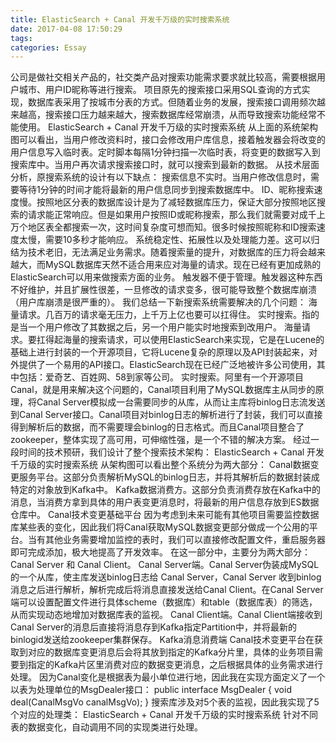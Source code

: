 ```yaml
---
title: ElasticSearch + Canal 开发千万级的实时搜索系统
date: 2017-04-08 17:50:29
tags:
categories: Essay
---
```

公司是做社交相关产品的，社交类产品对搜索功能需求要求就比较高，需要根据用户城市、用户ID昵称等进行搜索。
项目原先的搜索接口采用SQL查询的方式实现，数据库表采用了按城市分表的方式。但随着业务的发展，搜索接口调用频次越来越高，搜索接口压力越来越大，搜索数据库经常崩溃，从而导致搜索功能经常不能使用。
ElasticSearch + Canal 开发千万级的实时搜索系统
从上面的系统架构图可以看出，当用户修改资料时，接口会修改用户库信息，接着触发器会将改变的用户信息写入临时表。定时脚本每隔1分钟扫描一次临时表，将变更的数据写入到搜索库中。当用户再次请求搜索接口时，就可以搜索到最新的数据。
从技术层面分析，原搜索系统的设计有以下缺点：
搜索信息不实时。当用户修改信息时，需要等待1分钟的时间才能将最新的用户信息同步到搜索数据库中。
ID、昵称搜索速度慢。按照地区分表的数据库设计是为了减轻数据库压力，保证大部分按照地区搜索的请求能正常响应。但是如果用户按照ID或昵称搜索，那么我们就需要对成千上万个地区表全都搜索一次，这时间复杂度可想而知。很多时候按照昵称和ID搜索速度太慢，需要10多秒才能响应。
系统稳定性、拓展性以及处理能力差。这可以归结为技术老旧，无法满足业务需求。随着搜索量的提升，对数据库的压力将会越来越大，而MySQL数据库天然不适合用来应对海量的请求。现在已经有更加成熟的ElasticSearch可以用来做搜索方面的业务。
触发器不便于管理。触发器这种东西不好维护，并且扩展性很差，一旦修改的请求变多，很可能导致整个数据库崩溃（用户库崩溃是很严重的）。
我们总结一下新搜索系统需要解决的几个问题：
海量请求。几百万的请求毫无压力，上千万上亿也要可以扛得住。
实时搜索。指的是当一个用户修改了其数据之后，另一个用户能实时地搜索到改用户。
海量请求。要扛得起海量的搜索请求，可以使用ElasticSearch来实现，它是在Lucene的基础上进行封装的一个开源项目，它将Lucene复杂的原理以及API封装起来，对外提供了一个易用的API接口。ElasticSearch现在已经广泛地被许多公司使用，其中包括：爱奇艺、百姓网、58到家等公司。
实时搜索。阿里有一个开源项目Canal，就是用来解决这个问题的，Canal项目利用了MySQL数据库主从同步的原理，将Canal Server模拟成一台需要同步的从库，从而让主库将binlog日志流发送到Canal Server接口。Canal项目对binlog日志的解析进行了封装，我们可以直接得到解析后的数据，而不需要理会binlog的日志格式。而且Canal项目整合了zookeeper，整体实现了高可用，可伸缩性强，是一个不错的解决方案。
经过一段时间的技术预研，我们设计了整个搜索技术架构：
ElasticSearch + Canal 开发千万级的实时搜索系统
从架构图可以看出整个系统分为两大部分：
Canal数据变更服务平台。这部分负责解析MySQL的binlog日志，并将其解析后的数据封装成特定的对象放到Kafka中。
Kafka数据消费方。这部分负责消费存放在Kafka中的消息，当消费方拿到具体的用户表变更消息时，将最新的用户信息存放到ES数据仓库中。
Canal技术变更基础平台
因为考虑到未来可能有其他项目需要监控数据库某些表的变化，因此我们将Canal获取MySQL数据变更部分做成一个公用的平台。当有其他业务需要增加监控的表时，我们可以直接修改配置文件，重启服务器即可完成添加，极大地提高了开发效率。
在这一部分中，主要分为两大部分：Canal Server 和 Canal Client。
Canal Server端。Canal Server伪装成MySQL的一个从库，使主库发送binlog日志给 Canal Server，Canal Server 收到binlog消息之后进行解析，解析完成后将消息直接发送给Canal Client。在Canal Server端可以设置配置文件进行具体scheme（数据库）和table（数据库表）的筛选，从而实现动态地增加对数据库表的监视。
Canal Client端。Canal Client端接收到Canal Server的消息后直接将消息存到Kafka指定Partition中，并将最新的binlogid发送给zookeeper集群保存。
Kafka消息消费端
Canal技术变更平台在获取到对应的数据库变更消息后会将其放到指定的Kafka分片里，具体的业务项目需要到指定的Kafka片区里消费对应的数据变更消息，之后根据具体的业务需求进行处理。
因为Canal变化是根据表为最小单位进行地，因此我在实现方面定义了一个以表为处理单位的MsgDealer接口：
public interface MsgDealer { void deal(CanalMsgVo canalMsgVo); }
搜索库涉及对5个表的监视，因此我实现了5个对应的处理类：
ElasticSearch + Canal 开发千万级的实时搜索系统
针对不同表的数据变化，自动调用不同的实现类进行处理。